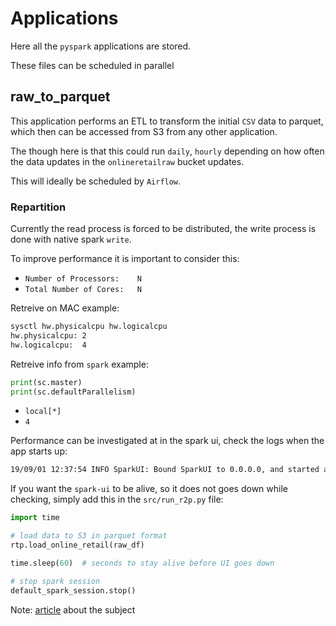 # Applications

Here all the `pyspark` applications are stored.

These files can be scheduled in parallel 

## raw_to_parquet

This application performs an ETL to transform the initial `CSV` data to parquet, which then can be accessed from S3 from any other application.

The though here is that this could run `daily`, `hourly` depending on how often the data updates in the `onlineretailraw` bucket updates.

This will ideally be scheduled by `Airflow`.

### Repartition

Currently the read process is forced to be distributed, the write process is done with native spark `write`.

To improve performance it is important to consider this:

- `Number of Processors:	N`
- `Total Number of Cores:	N`

Retreive on MAC example:

```bash
sysctl hw.physicalcpu hw.logicalcpu
hw.physicalcpu: 2
hw.logicalcpu:  4
```

Retreive info from `spark` example:

```python
print(sc.master)
print(sc.defaultParallelism)
```

- `local[*]`
- `4`

Performance can be investigated at in the spark ui, check the logs when the app starts up:

```bash
19/09/01 12:37:54 INFO SparkUI: Bound SparkUI to 0.0.0.0, and started at http://simons-mbp:4043
```

If you want the `spark-ui` to be alive, so it does not goes down while checking, simply add this in the `src/run_r2p.py`
file:

```python
import time

# load data to S3 in parquet format
rtp.load_online_retail(raw_df)

time.sleep(60)  # seconds to stay alive before UI goes down

# stop spark session
default_spark_session.stop()
```

Note: [article](https://medium.com/@mrpowers/managing-spark-partitions-with-coalesce-and-repartition-4050c57ad5c4) about the subject


